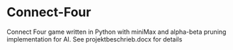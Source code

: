 # Connect-Four
Connect Four game written in Python with miniMax and alpha-beta pruning implementation for AI. See projektbeschrieb.docx for details